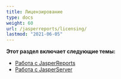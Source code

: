 ```yaml
---
title: Лицензирование
type: docs
weight: 60
url: /jasperreports/licensing/
lastmod: "2021-06-05"
---
```


**Этот раздел включает следующие темы:**

- [Работа с JasperReports](/pdf/jasperreports/working-with-jasperreports/)
- [Работа с JasperServer](/pdf/jasperreports/working-with-jasperserver/)